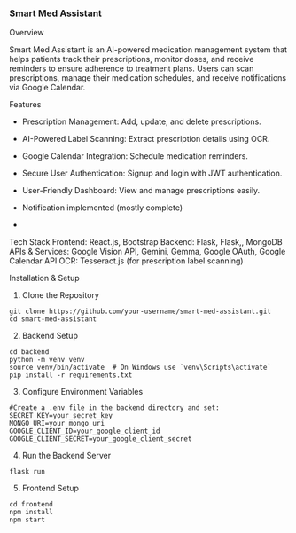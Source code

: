 ### Smart Med Assistant

Overview

Smart Med Assistant is an AI-powered medication management system that helps patients track their prescriptions, monitor doses, and receive reminders to ensure adherence to treatment plans. Users can scan prescriptions, manage their medication schedules, and receive notifications via Google Calendar.

Features

- Prescription Management: Add, update, and delete prescriptions.

- AI-Powered Label Scanning: Extract prescription details using OCR.

- Google Calendar Integration: Schedule medication reminders.

- Secure User Authentication: Signup and login with JWT authentication.

- User-Friendly Dashboard: View and manage prescriptions easily.

- Notification implemented (mostly complete)
- 
Tech Stack
Frontend: React.js, Bootstrap
Backend: Flask, Flask,, MongoDB
APIs & Services: Google Vision API, Gemini, Gemma, Google OAuth, Google Calendar API
OCR: Tesseract.js (for prescription label scanning)

Installation & Setup

1. Clone the Repository
```
git clone https://github.com/your-username/smart-med-assistant.git
cd smart-med-assistant
```

2. Backend Setup
```
cd backend
python -m venv venv
source venv/bin/activate  # On Windows use `venv\Scripts\activate`
pip install -r requirements.txt
```

3. Configure Environment Variables
```
#Create a .env file in the backend directory and set:
SECRET_KEY=your_secret_key
MONGO_URI=your_mongo_uri
GOOGLE_CLIENT_ID=your_google_client_id
GOOGLE_CLIENT_SECRET=your_google_client_secret
```
4. Run the Backend Server
```
flask run
```
5. Frontend Setup
```
cd frontend
npm install
npm start
```

